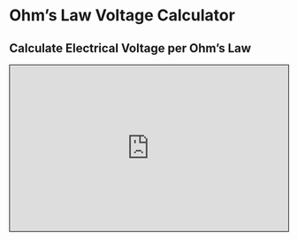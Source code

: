 # Ohm’s Law Voltage Calculator

## Calculate Electrical Voltage per Ohm’s Law

<iframe src="https://v2.donwen.com/embed/c-20220626.201909144-e3d-0e0414-58190d"
  width="100%" height="300" style="border:1px solid black;">
</iframe>
